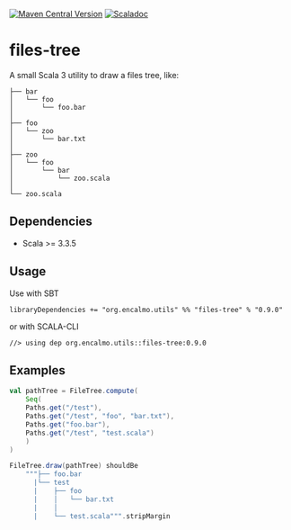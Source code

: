 <a href="https://central.sonatype.com/artifact/org.encalmo/files-tree_3" target="_blank">![Maven Central Version](https://img.shields.io/maven-central/v/org.encalmo/files-tree_3?style=for-the-badge)</a> <a href="https://encalmo.github.io/files-tree/scaladoc/org/encalmo/utils.html" target="_blank"><img alt="Scaladoc" src="https://img.shields.io/badge/docs-scaladoc-red?style=for-the-badge"></a>

# files-tree

A small Scala 3 utility to draw a files tree, like:

```
├── bar
│   └── foo
│       └── foo.bar
│
├── foo
│   └── zoo
│       └── bar.txt
│
├── zoo
│   └── foo
│       └── bar
│           └── zoo.scala
│
└── zoo.scala
```

## Dependencies

- Scala >= 3.3.5

## Usage

Use with SBT

    libraryDependencies += "org.encalmo.utils" %% "files-tree" % "0.9.0"

or with SCALA-CLI

    //> using dep org.encalmo.utils::files-tree:0.9.0

## Examples

```scala
val pathTree = FileTree.compute(
    Seq(
    Paths.get("/test"),
    Paths.get("/test", "foo", "bar.txt"),
    Paths.get("foo.bar"),
    Paths.get("/test", "test.scala")
    )
)

FileTree.draw(pathTree) shouldBe
    """├── foo.bar
      |└── test
      |    ├── foo
      |    │   └── bar.txt
      |    │
      |    └── test.scala""".stripMargin
```